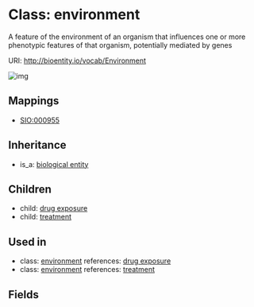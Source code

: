 # Class: environment


A feature of the environment of an organism that influences one or more phenotypic features of that organism, potentially mediated by genes

URI: http://bioentity.io/vocab/Environment

![img](http://yuml.me/diagram/nofunky/class/\[BiologicalEntity]^-\[Environment],%20\[Environment]^-\[DrugExposure],%20\[Environment]^-\[Treatment],%20)
## Mappings

 * [SIO:000955](http://semanticscience.org/resource/SIO_000955)
## Inheritance

 *  is_a: [biological entity](BiologicalEntity.md)
## Children

 *  child: [drug exposure](DrugExposure.md)
 *  child: [treatment](Treatment.md)
## Used in

 *  class: [environment](Environment.md) references: [drug exposure](DrugExposure.md)
 *  class: [environment](Environment.md) references: [treatment](Treatment.md)
## Fields


